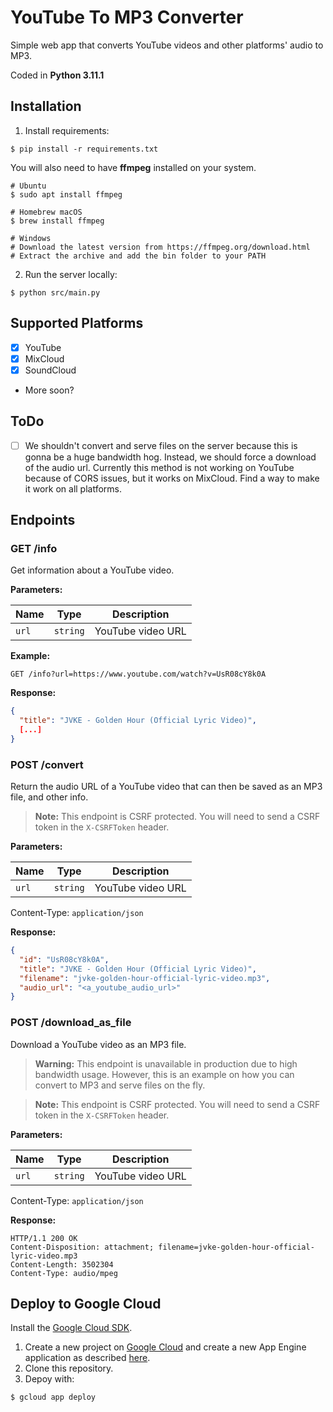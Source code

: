 # YouTube To MP3 Converter

Simple web app that converts YouTube videos and other platforms' audio to MP3.

Coded in **Python 3.11.1**

## Installation

1. Install requirements:
```shell
$ pip install -r requirements.txt
```

You will also need to have **ffmpeg** installed on your system.

```shell
# Ubuntu
$ sudo apt install ffmpeg

# Homebrew macOS
$ brew install ffmpeg

# Windows
# Download the latest version from https://ffmpeg.org/download.html
# Extract the archive and add the bin folder to your PATH
```

2. Run the server locally:
```shell
$ python src/main.py
```

## Supported Platforms

- [x] YouTube
- [x] MixCloud
- [x] SoundCloud
- More soon?

## ToDo

- [ ] We shouldn't convert and serve files on the server because this is gonna be a huge bandwidth hog. Instead, we should force a download of the audio url. Currently this method is not working on YouTube because of CORS issues, but it works on MixCloud. Find a way to make it work on all platforms.

## Endpoints

### GET /info

Get information about a YouTube video.

**Parameters:**

| Name | Type | Description |
| ---- | ---- | ----------- |
| `url` | `string` | YouTube video URL |

**Example:**

```http
GET /info?url=https://www.youtube.com/watch?v=UsR08cY8k0A
```

**Response:**

```json
{
  "title": "JVKE - Golden Hour (Official Lyric Video)",
  [...]
}
```

### POST /convert

Return the audio URL of a YouTube video that can then be saved as an MP3 file, and other info.

> **Note:**
> This endpoint is CSRF protected. You will need to send a CSRF token in the `X-CSRFToken` header.

**Parameters:**

| Name | Type | Description |
| ---- | ---- | ----------- |
| `url` | `string` | YouTube video URL |

Content-Type: `application/json`

**Response:**

```json
{
  "id": "UsR08cY8k0A",
  "title": "JVKE - Golden Hour (Official Lyric Video)",
  "filename": "jvke-golden-hour-official-lyric-video.mp3",
  "audio_url": "<a_youtube_audio_url>"
}
```

### POST /download_as_file

Download a YouTube video as an MP3 file.

> **Warning:**
> This endpoint is unavailable in production due to high bandwidth usage.
> However, this is an example on how you can convert to MP3 and serve files on the fly.

> **Note:**
> This endpoint is CSRF protected. You will need to send a CSRF token in the `X-CSRFToken` header.

**Parameters:**

| Name | Type | Description |
| ---- | ---- | ----------- |
| `url` | `string` | YouTube video URL |

Content-Type: `application/json`

**Response:**

```http
HTTP/1.1 200 OK
Content-Disposition: attachment; filename=jvke-golden-hour-official-lyric-video.mp3
Content-Length: 3502304
Content-Type: audio/mpeg
```

## Deploy to Google Cloud

Install the [Google Cloud SDK](https://cloud.google.com/sdk/docs/install).

1. Create a new project on [Google Cloud](https://console.cloud.google.com/) and create a new App Engine application as described [here](https://cloud.google.com/appengine/docs/standard/python3/building-app/creating-gcp-project).
2. Clone this repository.
3. Depoy with:
```shell
$ gcloud app deploy
```
